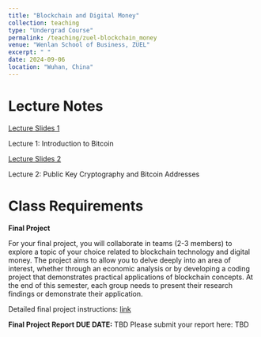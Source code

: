 ```yaml
---
title: "Blockchain and Digital Money"
collection: teaching
type: "Undergrad Course"
permalink: /teaching/zuel-blockchain_money
venue: "Wenlan School of Business, ZUEL"
excerpt: " "
date: 2024-09-06
location: "Wuhan, China"
---
```


# Lecture Notes

[Lecture Slides 1](https://github.com/Anonymous-Y/my_website/blob/c121e985d4c247ef19f6675037b05c9280531379/files/ZUEL/blockchain_and_digital_money/intro.pdf)

Lecture 1: Introduction to Bitcoin

[Lecture Slides 2](https://github.com/Anonymous-Y/my_website/blob/99ce08a0ec7ca8befa0bd2afde7a7d49b3259863/files/ZUEL/blockchain_and_digital_money/keys_addresses.pdf)

Lecture 2: Public Key Cryptography and Bitcoin Addresses

# Class Requirements

**Final Project**

For your final project, you will collaborate in teams (2-3 members) to explore a topic of your choice related to blockchain technology and digital money. The project aims to allow you to delve deeply into an area of interest, whether through an economic analysis or by developing a coding project that demonstrates practical applications of blockchain concepts. At the end of this semester, each group needs to present their research findings or demonstrate their application.

Detailed final project instructions: [link](https://github.com/Anonymous-Y/my_website/blob/896932a81a76b0f444aa5e503feec0cd69c41006/files/ZUEL/blockchain_and_digital_money/Blockchain_and_Digital_Money_Final_Project.md)

**Final Project Report DUE DATE:** TBD
Please submit your report here: TBD